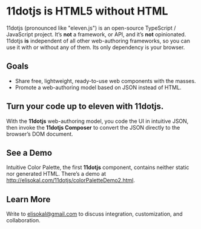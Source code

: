 # 11dotjs is HTML5 without HTML
11dotjs (pronounced like "eleven.js") is an open-source TypeScript / JavaScript project. It’s **not** a framework, or API, and it’s **not** opinionated. 11dotjs **is** independent of all other web-authoring frameworks, so you can use it with or without any of them. Its only dependency is your browser. 
## Goals
- Share free, lightweight, ready-to-use web components with the masses. 
- Promote a web-authoring model based on JSON instead of HTML.
## Turn your code up to eleven with 11dotjs.
With the **11dotjs** web-authoring model, you code the UI in intuitive JSON, then invoke the **11dotjs Composer** to convert the JSON directly to the browser’s DOM document. 
## See a Demo
Intuitive Color Palette, the first **11dotjs** component, contains neither static nor generated HTML. There’s a demo at http://elisokal.com/11dotjs/colorPaletteDemo2.html. 
## Learn More
Write to elisokal@gmail.com to discuss integration, customization, and collaboration.



